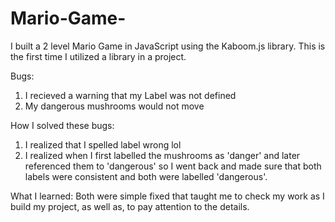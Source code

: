 # Mario-Game-
I built a 2 level Mario Game in JavaScript using the Kaboom.js library. 
This is the first time I utilized a library in a project. 

Bugs:
1. I recieved a warning that my Label was not defined
2. My dangerous mushrooms would not move

How I solved these bugs:
1. I realized that I spelled label wrong lol 
2. I realized when I first labelled the mushrooms as 'danger' and later referenced them to 'dangerous'
  so I went back and made sure that both labels were consistent and both were labelled 'dangerous'.
 
What I learned:
  Both were simple fixed that taught me to check my work as I build my project, as well as, to pay 
  attention to the details. 

